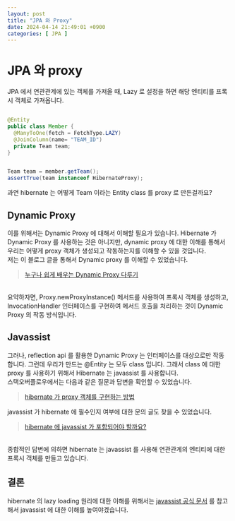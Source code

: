 ```yaml
---
layout: post
title: "JPA 와 Proxy"
date: 2024-04-14 21:49:01 +0900
categories: [ JPA ]
---
```


# JPA 와 proxy

JPA 에서 연관관계에 있는 객체를 가져올 때, Lazy 로 설정을 하면 해당 엔티티를 프록시 객체로 가져옵니다.

```java

@Entity
public class Member {
  @ManyToOne(fetch = FetchType.LAZY)
  @JoinColumn(name= "TEAM_ID")
  private Team team;
}


Team team = member.getTeam();
assertTrue(team instanceof HibernateProxy);

```

과연 hibernate 는 어떻게 Team 이라는 Entity class 를 proxy 로 만든걸까요?

## Dynamic Proxy

이를 위해서는 Dynamic Proxy 에 대해서 이해할 필요가 있습니다. Hibernate 가 Dynamic Proxy 를 사용하는 것은 아니지만, dynamic proxy 에 대한 이해를 통해서 우리는 어떻게 proxy 객체가 생성되고 작동하는지를 이해할 수 있을 것입니다.
<br>
저는 이 블로그 글을 통해서 Dynamic proxy 를 이해할 수 있었습니다.
> [누구나 쉽게 배우는 Dynamic Proxy 다루기](https://inpa.tistory.com/entry/JAVA-%E2%98%95-%EB%88%84%EA%B5%AC%EB%82%98-%EC%89%BD%EA%B2%8C-%EB%B0%B0%EC%9A%B0%EB%8A%94-Dynamic-Proxy-%EB%8B%A4%EB%A3%A8%EA%B8%B0)

<br/>
요약하자면, Proxy.newProxyInstance() 메서드를 사용하여 프록시 객체를 생성하고, InvocationHandler 인터페이스를 구현하여 메서드 호출을 처리하는 것이 Dynamic Proxy 의 작동 방식입니다.

## Javassist

그러나, reflection api 를 활용한 Dynamic Proxy 는 인터페이스를 대상으로만 작동합니다. 그런데 우리가 만드는 @Entity 는 모두 class 입니다. 그래서 class 에 대한 proxy 를 사용하기 위해서 Hibernate 는 javassist 를 사용합니다.
<br />
스택오버플로우에서는 다음과 같은 질문과 답변을 확인할 수 있었습니다.

> [hibernate 가 proxy 객체를 구현하는 방법](https://stackoverflow.com/questions/34752923/how-does-hibernate-implement-proxy-objects)

javassist 가 hibernate 에 필수인지 여부에 대한 문의 글도 찾을 수 있었습니다.

> [hibernate 에 javassist 가 포함되어야 할까요?](https://discourse.hibernate.org/t/is-javassist-required-since-5-3-cr2/701)

<br />
종합적인 답변에 의하면 hibernate 는 javassist 를 사용해 연관관계의 엔티티에 대한 프록시 객체를 만들고 있습니다.


## 결론

hibernate 의 lazy loading 원리에 대한 이해를 위해서는 [javassist 공식 문서](https://www.javassist.org/) 를 참고해서 javassist 에 대한 이해를 높여야겠습니다.
